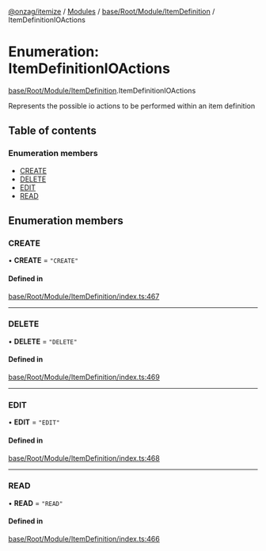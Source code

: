 [@onzag/itemize](../README.md) / [Modules](../modules.md) / [base/Root/Module/ItemDefinition](../modules/base_Root_Module_ItemDefinition.md) / ItemDefinitionIOActions

# Enumeration: ItemDefinitionIOActions

[base/Root/Module/ItemDefinition](../modules/base_Root_Module_ItemDefinition.md).ItemDefinitionIOActions

Represents the possible io actions to be performed
within an item definition

## Table of contents

### Enumeration members

- [CREATE](base_Root_Module_ItemDefinition.ItemDefinitionIOActions.md#create)
- [DELETE](base_Root_Module_ItemDefinition.ItemDefinitionIOActions.md#delete)
- [EDIT](base_Root_Module_ItemDefinition.ItemDefinitionIOActions.md#edit)
- [READ](base_Root_Module_ItemDefinition.ItemDefinitionIOActions.md#read)

## Enumeration members

### CREATE

• **CREATE** = `"CREATE"`

#### Defined in

[base/Root/Module/ItemDefinition/index.ts:467](https://github.com/onzag/itemize/blob/a24376ed/base/Root/Module/ItemDefinition/index.ts#L467)

___

### DELETE

• **DELETE** = `"DELETE"`

#### Defined in

[base/Root/Module/ItemDefinition/index.ts:469](https://github.com/onzag/itemize/blob/a24376ed/base/Root/Module/ItemDefinition/index.ts#L469)

___

### EDIT

• **EDIT** = `"EDIT"`

#### Defined in

[base/Root/Module/ItemDefinition/index.ts:468](https://github.com/onzag/itemize/blob/a24376ed/base/Root/Module/ItemDefinition/index.ts#L468)

___

### READ

• **READ** = `"READ"`

#### Defined in

[base/Root/Module/ItemDefinition/index.ts:466](https://github.com/onzag/itemize/blob/a24376ed/base/Root/Module/ItemDefinition/index.ts#L466)
